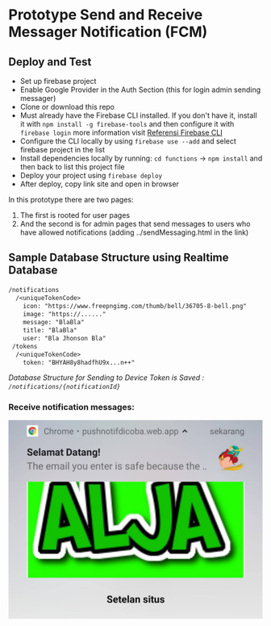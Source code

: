 # Prototype Send and Receive Messager Notification (FCM)

## Deploy and Test
- Set up firebase project
- Enable Google Provider in the Auth Section (this for login admin sending messager)
- Clone or download this repo
- Must already have the Firebase CLI installed. If you don't have it, install it with `npm install -g firebase-tools` and then configure it with `firebase login` more information visit [Referensi Firebase CLI](https://firebase.google.com/docs/cli)
- Configure the CLI locally by using `firebase use --add` and select firebase project in the list
- Install dependencies locally by running: `cd functions` -> `npm install` and then back to list this project file
- Deploy your project using `firebase deploy`
- After deploy, copy link site and open in browser

In this prototype there are two pages:

1. The first is rooted for user pages
1. And the second is for admin pages that send messages to users who have allowed notifications (adding ../sendMessaging.html in the link)

## Sample Database Structure using Realtime Database
```
/notifications
  /<uniqueTokenCode>
    icon: "https://www.freepngimg.com/thumb/bell/36705-8-bell.png"
    image: "https://......"
    message: "BlaBla"
    title: "BlaBla"
    user: "Bla Jhonson Bla"
 /tokens
  /<uniqueTokenCode>
    token: "BHYAH8y8hadfhU9x...n++"
```

<i>Database Structure for Sending to Device Token is Saved : `/notifications/{notificationId}`</i>


### Receive notification messages:
![Receive notification messages](Result.jpg)
